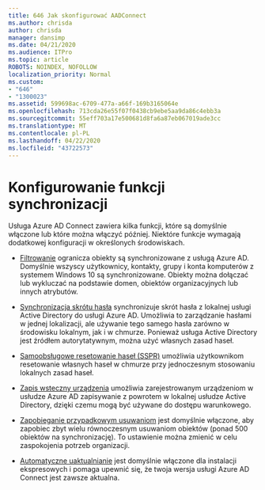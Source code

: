 ```yaml
---
title: 646 Jak skonfigurować AADConnect
ms.author: chrisda
author: chrisda
manager: dansimp
ms.date: 04/21/2020
ms.audience: ITPro
ms.topic: article
ROBOTS: NOINDEX, NOFOLLOW
localization_priority: Normal
ms.custom:
- "646"
- "1300023"
ms.assetid: 599698ac-6709-477a-a66f-169b3165064e
ms.openlocfilehash: 713cda26e55f07f0438cb9ebe5aa9da86c4ebb3a
ms.sourcegitcommit: 55eff703a17e500681d8fa6a87eb067019ade3cc
ms.translationtype: MT
ms.contentlocale: pl-PL
ms.lasthandoff: 04/22/2020
ms.locfileid: "43722573"
---
```

# <a name="configure-sync-features"></a>Konfigurowanie funkcji synchronizacji

Usługa Azure AD Connect zawiera kilka funkcji, które są domyślnie włączone lub które można włączyć później. Niektóre funkcje wymagają dodatkowej konfiguracji w określonych środowiskach.

- [Filtrowanie](https://docs.microsoft.com/azure/active-directory/connect/active-directory-aadconnectsync-configure-filtering) ogranicza obiekty są synchronizowane z usługą Azure AD. Domyślnie wszyscy użytkownicy, kontakty, grupy i konta komputerów z systemem Windows 10 są synchronizowane. Obiekty można dołączać lub wykluczać na podstawie domen, obiektów organizacyjnych lub innych atrybutów.

- [Synchronizacja skrótu hasła](https://docs.microsoft.com/azure/active-directory/connect/active-directory-aadconnectsync-implement-password-hash-synchronization) synchronizuje skrót hasła z lokalnej usługi Active Directory do usługi Azure AD. Umożliwia to zarządzanie hasłami w jednej lokalizacji, ale używanie tego samego hasła zarówno w środowisku lokalnym, jak i w chmurze. Ponieważ usługa Active Directory jest źródłem autorytatywnym, można użyć własnych zasad haseł.

- [Samoobsługowe resetowanie haseł (SSPR)](https://docs.microsoft.com/azure/active-directory/authentication/quickstart-sspr) umożliwia użytkownikom resetowanie własnych haseł w chmurze przy jednoczesnym stosowaniu lokalnych zasad haseł.

- [Zapis wsteczny urządzenia](https://docs.microsoft.com/azure/active-directory/connect/active-directory-aadconnect-feature-device-writeback) umożliwia zarejestrowanym urządzeniom w usłudze Azure AD zapisywanie z powrotem w lokalnej usłudze Active Directory, dzięki czemu mogą być używane do dostępu warunkowego.

- [Zapobieganie przypadkowym usuwaniom](https://docs.microsoft.com/azure/active-directory/connect/active-directory-aadconnectsync-feature-prevent-accidental-deletes) jest domyślnie włączone, aby zapobiec zbyt wielu równoczesnym usuwaniom obiektów (ponad 500 obiektów na synchronizację). To ustawienie można zmienić w celu zaspokojenia potrzeb organizacji.

- [Automatyczne uaktualnianie](https://docs.microsoft.com/azure/active-directory/connect/active-directory-aadconnect-feature-automatic-upgrade) jest domyślnie włączone dla instalacji ekspresowych i pomaga upewnić się, że twoja wersja usługi Azure AD Connect jest zawsze aktualna.
